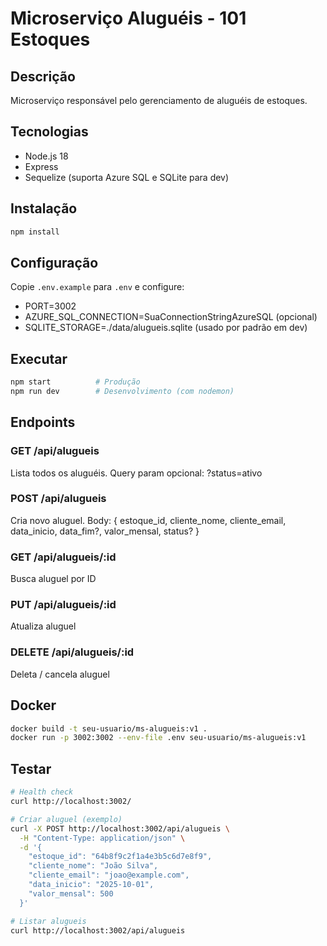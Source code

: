 # Microserviço Aluguéis - 101 Estoques

## Descrição
Microserviço responsável pelo gerenciamento de aluguéis de estoques.

## Tecnologias
- Node.js 18
- Express
- Sequelize (suporta Azure SQL e SQLite para dev)

## Instalação
```bash
npm install
```

## Configuração
Copie `.env.example` para `.env` e configure:
- PORT=3002
- AZURE_SQL_CONNECTION=SuaConnectionStringAzureSQL (opcional)
- SQLITE_STORAGE=./data/alugueis.sqlite (usado por padrão em dev)

## Executar
```bash
npm start          # Produção
npm run dev        # Desenvolvimento (com nodemon)
```

## Endpoints

### GET /api/alugueis
Lista todos os aluguéis. Query param opcional: ?status=ativo

### POST /api/alugueis
Cria novo aluguel.
Body: { estoque_id, cliente_nome, cliente_email, data_inicio, data_fim?, valor_mensal, status? }

### GET /api/alugueis/:id
Busca aluguel por ID

### PUT /api/alugueis/:id
Atualiza aluguel

### DELETE /api/alugueis/:id
Deleta / cancela aluguel

## Docker
```bash
docker build -t seu-usuario/ms-alugueis:v1 .
docker run -p 3002:3002 --env-file .env seu-usuario/ms-alugueis:v1
```

## Testar
```bash
# Health check
curl http://localhost:3002/

# Criar aluguel (exemplo)
curl -X POST http://localhost:3002/api/alugueis \
  -H "Content-Type: application/json" \
  -d '{
    "estoque_id": "64b8f9c2f1a4e3b5c6d7e8f9",
    "cliente_nome": "João Silva",
    "cliente_email": "joao@example.com",
    "data_inicio": "2025-10-01",
    "valor_mensal": 500
  }'

# Listar alugueis
curl http://localhost:3002/api/alugueis
```